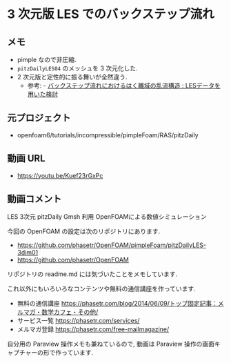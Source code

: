 # 3 次元版 LES でのバックステップ流れ
## メモ
- pimple なので非圧縮.
- `pitzDailyLES04` のメッシュを 3 次元化した.
- 2 次元版と定性的に振る舞いが全然違う.
    - 参考: - [バックステップ流れにおけるはく離域の乱流構造 : LESデータを用いた検討](https://www.jstage.jst.go.jp/article/kikaib1979/58/553/58_553_2730/_pdf/-char/ja)

## 元プロジェクト
- openfoam6/tutorials/incompressible/pimpleFoam/RAS/pitzDaily

## 動画 URL
- <https://youtu.be/Kuef23rGxPc>

## 動画コメント
LES 3次元 pitzDaily Gmsh 利用 OpenFOAMによる数値シミュレーション

今回の OpenFOAM の設定は次のリポジトリにあります.

- https://github.com/phasetr/OpenFOAM/pimpleFoam/pitzDailyLES-3dim01
- https://github.com/phasetr/OpenFOAM

リポジトリの readme.md には気づいたことをメモしています.

これ以外にもいろいろなコンテンツや無料の通信講座を作っています.

- 無料の通信講座 https://phasetr.com/blog/2014/06/09/トップ固定記事：メルマガ・数学カフェ・その他/
- サービス一覧 https://phasetr.com/services/
- メルマガ登録 https://phasetr.com/free-mailmagazine/

自分用の Paraview 操作メモも兼ねているので,
動画は Paraview 操作の画面キャプチャーの形で作っています.
